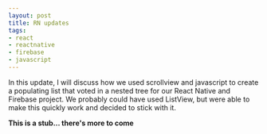 ```yaml
---
layout: post
title: RN updates
tags:
- react
- reactnative
- firebase
- javascript
---
```


In this update, I will discuss how we used scrollview and javascript to create a populating list that voted in a nested tree for our React Native and Firebase project. We probably could have used ListView, but were able to make this quickly work and decided to stick with it.

**This is a stub... there's more to come**